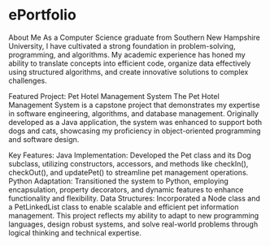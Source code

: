 # ePortfolio
About Me 
As a Computer Science graduate from Southern New Hampshire University, I have cultivated a strong foundation in problem-solving, programming, and algorithms. My academic experience has honed my ability to translate concepts into efficient code, organize data effectively using structured algorithms, and create innovative solutions to complex challenges.

Featured Project: Pet Hotel Management System
The Pet Hotel Management System is a capstone project that demonstrates my expertise in software engineering, algorithms, and database management. Originally developed as a Java application, the system was enhanced to support both dogs and cats, showcasing my proficiency in object-oriented programming and software design.

Key Features:
Java Implementation: Developed the Pet class and its Dog subclass, utilizing constructors, accessors, and methods like checkIn(), checkOut(), and updatePet() to streamline pet management operations.
Python Adaptation: Transitioned the system to Python, employing encapsulation, property decorators, and dynamic features to enhance functionality and flexibility.
Data Structures: Incorporated a Node class and a PetLinkedList class to enable scalable and efficient pet information management.
This project reflects my ability to adapt to new programming languages, design robust systems, and solve real-world problems through logical thinking and technical expertise.

